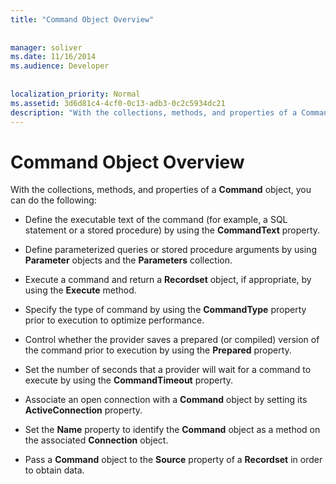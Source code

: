 ```yaml
---
title: "Command Object Overview"
  
  
manager: soliver
ms.date: 11/16/2014
ms.audience: Developer
 
  
localization_priority: Normal
ms.assetid: 3d6d81c4-4cf0-0c13-adb3-0c2c5934dc21
description: "With the collections, methods, and properties of a Command object, you can do the following:"
---
```


# Command Object Overview

With the collections, methods, and properties of a **Command** object, you can do the following: 
  
- Define the executable text of the command (for example, a SQL statement or a stored procedure) by using the **CommandText** property. 
    
- Define parameterized queries or stored procedure arguments by using **Parameter** objects and the **Parameters** collection. 
    
- Execute a command and return a **Recordset** object, if appropriate, by using the **Execute** method. 
    
- Specify the type of command by using the **CommandType** property prior to execution to optimize performance. 
    
- Control whether the provider saves a prepared (or compiled) version of the command prior to execution by using the **Prepared** property. 
    
- Set the number of seconds that a provider will wait for a command to execute by using the **CommandTimeout** property. 
    
- Associate an open connection with a **Command** object by setting its **ActiveConnection** property. 
    
- Set the **Name** property to identify the **Command** object as a method on the associated **Connection** object. 
    
- Pass a **Command** object to the **Source** property of a **Recordset** in order to obtain data. 
    

